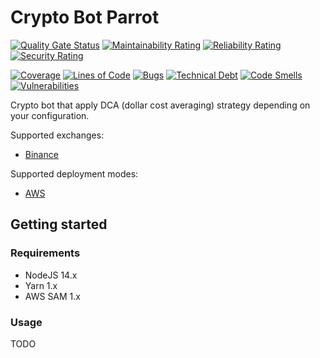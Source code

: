 # Crypto Bot Parrot

[![Quality Gate Status](https://sonarcloud.io/api/project_badges/measure?project=hastobegood_crypto-bot-parrot&metric=alert_status)](https://sonarcloud.io/summary/new_code?id=hastobegood_crypto-bot-parrot)
[![Maintainability Rating](https://sonarcloud.io/api/project_badges/measure?project=hastobegood_crypto-bot-parrot&metric=sqale_rating)](https://sonarcloud.io/summary/new_code?id=hastobegood_crypto-bot-parrot)
[![Reliability Rating](https://sonarcloud.io/api/project_badges/measure?project=hastobegood_crypto-bot-parrot&metric=reliability_rating)](https://sonarcloud.io/summary/new_code?id=hastobegood_crypto-bot-parrot)
[![Security Rating](https://sonarcloud.io/api/project_badges/measure?project=hastobegood_crypto-bot-parrot&metric=security_rating)](https://sonarcloud.io/summary/new_code?id=hastobegood_crypto-bot-parrot)

[![Coverage](https://sonarcloud.io/api/project_badges/measure?project=hastobegood_crypto-bot-parrot&metric=coverage)](https://sonarcloud.io/summary/new_code?id=hastobegood_crypto-bot-parrot)
[![Lines of Code](https://sonarcloud.io/api/project_badges/measure?project=hastobegood_crypto-bot-parrot&metric=ncloc)](https://sonarcloud.io/summary/new_code?id=hastobegood_crypto-bot-parrot)
[![Bugs](https://sonarcloud.io/api/project_badges/measure?project=hastobegood_crypto-bot-parrot&metric=bugs)](https://sonarcloud.io/summary/new_code?id=hastobegood_crypto-bot-parrot)
[![Technical Debt](https://sonarcloud.io/api/project_badges/measure?project=hastobegood_crypto-bot-parrot&metric=sqale_index)](https://sonarcloud.io/summary/new_code?id=hastobegood_crypto-bot-parrot)
[![Code Smells](https://sonarcloud.io/api/project_badges/measure?project=hastobegood_crypto-bot-parrot&metric=code_smells)](https://sonarcloud.io/summary/new_code?id=hastobegood_crypto-bot-parrot)
[![Vulnerabilities](https://sonarcloud.io/api/project_badges/measure?project=hastobegood_crypto-bot-parrot&metric=vulnerabilities)](https://sonarcloud.io/summary/new_code?id=hastobegood_crypto-bot-parrot)

Crypto bot that apply DCA (dollar cost averaging) strategy depending on your configuration.

Supported exchanges:

- [Binance](https://www.binance.com/)

Supported deployment modes:

- [AWS](https://aws.amazon.com/)

## Getting started

### Requirements

- NodeJS 14.x
- Yarn 1.x
- AWS SAM 1.x

### Usage

TODO
